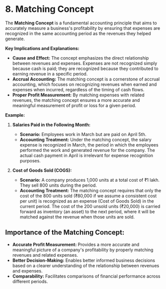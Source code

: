  # 8. Matching Concept

The **Matching Concept** is a fundamental accounting principle that aims to accurately measure a business's profitability by ensuring that expenses are recognized in the same accounting period as the revenues they helped generate.

**Key Implications and Explanations:**

*   **Cause and Effect:** The concept emphasizes the direct relationship between revenues and expenses. Expenses are not recognized simply because cash is paid; they are recognized because they contributed to earning revenue in a specific period.
*   **Accrual Accounting:** The matching concept is a cornerstone of accrual accounting, which focuses on recognizing revenues when earned and expenses when incurred, regardless of the timing of cash flows.
*   **Proper Profit Measurement:** By matching expenses with related revenues, the matching concept ensures a more accurate and meaningful measurement of profit or loss for a given period.

**Example:**

1.  **Salaries Paid in the Following Month:**

    *   **Scenario:** Employees work in March but are paid on April 5th.
    *   **Accounting Treatment:** Under the matching concept, the salary expense is recognized in March, the period in which the employees performed the work and generated revenue for the company. The actual cash payment in April is irrelevant for expense recognition purposes.

2.  **Cost of Goods Sold (COGS):**

    *   **Scenario:** A company produces 1,000 units at a total cost of ₹1 lakh. They sell 800 units during the period.
    *   **Accounting Treatment:** The matching concept requires that only the cost of the 800 units sold (₹80,000 if we assume a consistent cost per unit) is recognized as an expense (Cost of Goods Sold) in the current period. The cost of the 200 unsold units (₹20,000) is carried forward as inventory (an asset) to the next period, where it will be matched against the revenue when those units are sold.
## **Importance of the Matching Concept:**

*   **Accurate Profit Measurement:** Provides a more accurate and meaningful picture of a company's profitability by properly matching revenues and related expenses.
*   **Better Decision-Making:** Enables better informed business decisions based on a clearer understanding of the relationship between revenues and expenses.
*   **Comparability:** Facilitates comparisons of financial performance across different periods.
